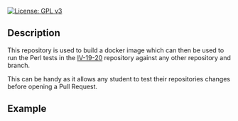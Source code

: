 [![License: GPL v3](https://img.shields.io/badge/License-GPLv3-blue.svg)](https://www.gnu.org/licenses/gpl-3.0)

## Description
This repository is used to build a docker image which can then be used
to run the Perl tests in the [IV-19-20](https://github.com/JJ/IV-19-20) repository against any other
repository and branch.

This can be handy as it allows any student to test their repositories
changes before opening a Pull Request.

## Example
